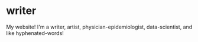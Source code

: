 # writer
My website! I'm a writer, artist, physician-epidemiologist, data-scientist, and like hyphenated-words!
